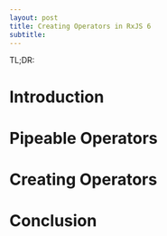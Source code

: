 ```yaml
---
layout: post
title: Creating Operators in RxJS 6
subtitle: 
---
```



TL;DR:

# Introduction

# Pipeable Operators

# Creating Operators

# Conclusion